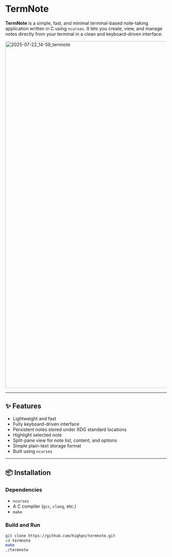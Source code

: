 # TermNote

**TermNote** is a simple, fast, and minimal terminal-based note-taking application written in C using `ncurses`. It lets you create, view, and manage notes directly from your terminal in a clean and keyboard-driven interface.

<img width="1776" height="1084" alt="2025-07-22_14-59_ternnote" src="https://github.com/user-attachments/assets/d1b1e847-085e-4714-a853-e345fc082409" />

---

## ✨ Features

- Lightweight and fast
- Fully keyboard-driven interface
- Persistent notes stored under XDG standard locations
- Highlight selected note
- Split-pane view for note list, content, and options
- Simple plain-text storage format
- Built using `ncurses`

---

## 📦 Installation

### Dependencies

- `ncurses`
- A C compiler (`gcc`, `clang`, etc.)
- `make`

### Build and Run

```bash
git clone https://github.com/highpn/termnote.git
cd termnote
make
./termnote

